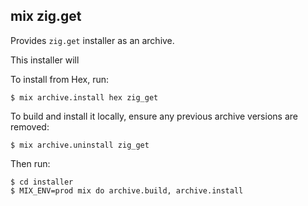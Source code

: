 ## mix zig.get

Provides `zig.get` installer as an archive.

This installer will 

To install from Hex, run:

    $ mix archive.install hex zig_get

To build and install it locally,
ensure any previous archive versions are removed:

    $ mix archive.uninstall zig_get

Then run:

    $ cd installer
    $ MIX_ENV=prod mix do archive.build, archive.install
